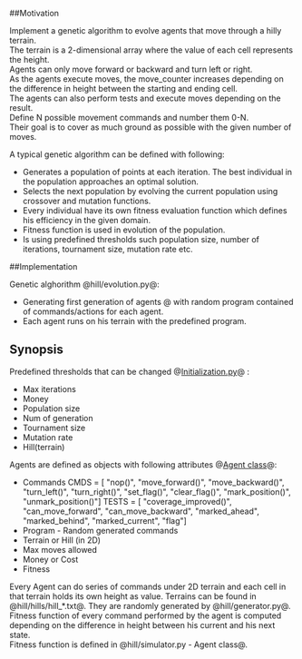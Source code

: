 ##Motivation

Implement a genetic algorithm to evolve agents that move through a hilly terrain. <br/>
The terrain is a 2-dimensional array where the value of each cell represents the height.<br/>
Agents can only move forward or backward and turn left or right.<br/>
As the agents execute moves, the move_counter increases depending on the difference in height between the starting and ending cell.<br/>
The agents can also perform tests and execute moves depending on the result.<br/>
Define N possible movement commands and number them 0-N.<br/>
Their goal is to cover as much ground as possible with the given number of moves.<br/>

A typical genetic algorithm can be defined with following:

- Generates a population of points at each iteration. The best individual in the population approaches an optimal solution.<br/>
- Selects the next population by evolving the current population using crossover and mutation functions.<br/>
- Every individual have its own fitness evaluation function which defines his efficiency in the given domain.<br/>
- Fitness function is used in evolution of the population.<br/>
- Is using predefined thresholds such population size, number of iterations, tournament size, mutation rate etc.<br/>

##Implementation

Genetic alghorithm @hill/evolution.py@:
- Generating first generation of agents @ with random program contained of commands/actions for each agent. <br/>
- Each agent runs on his terrain with the predefined program. <br/>

## Synopsis

Predefined thresholds that can be changed @[Initialization.py](hill/initialization.py)@ :<br/>
- Max iterations<br/>
- Money<br/>
- Population size<br/>
- Num of generation<br/>
- Tournament size<br/>
- Mutation rate<br/>
- Hill(terrain)<br/>

Agents are defined as objects with following attributes @[Agent class](hill/simulator.py)@:
- Commands 
	CMDS = [
		"nop()",
		"move_forward()",
		"move_backward()",
		"turn_left()",
		"turn_right()",
	    "set_flag()",
	    "clear_flag()",
		"mark_position()",
		"unmark_position()"]
	TESTS = [
    "coverage_improved()",
    "can_move_forward",
    "can_move_backward",
    "marked_ahead",
    "marked_behind",
    "marked_current",
    "flag"]
- Program - Random generated commands
- Terrain or Hill (in 2D)
- Max moves allowed
- Money or Cost
- Fitness

Every Agent can do series of commands under 2D terrain and each cell in that terrain holds its own height as value. Terrains can be found in @hill/hills/hill_*.txt@. They are randomly generated by @hill/generator.py@. <br/>
Fitness function of every command performed by the agent is computed depending on the difference in height between his current and his next state. <br/>
Fitness function is defined in @hill/simulator.py - Agent class@.

